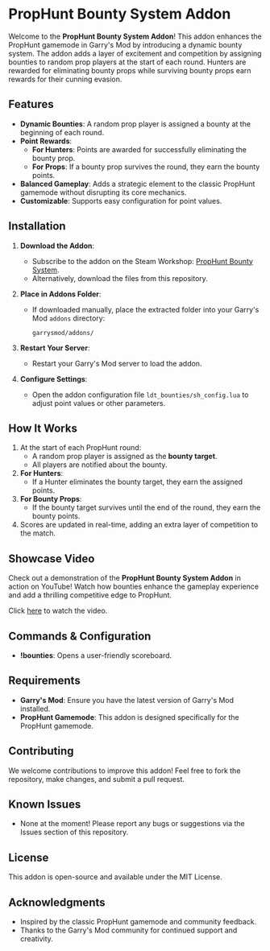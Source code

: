 # PropHunt Bounty System Addon

Welcome to the **PropHunt Bounty System Addon**! This addon enhances the PropHunt gamemode in Garry's Mod by introducing a dynamic bounty system. The addon adds a layer of excitement and competition by assigning bounties to random prop players at the start of each round. Hunters are rewarded for eliminating bounty props while surviving bounty props earn rewards for their cunning evasion.

## Features

- **Dynamic Bounties**: A random prop player is assigned a bounty at the beginning of each round.
- **Point Rewards**:
  - **For Hunters**: Points are awarded for successfully eliminating the bounty prop.
  - **For Props**: If a bounty prop survives the round, they earn the bounty points.
- **Balanced Gameplay**: Adds a strategic element to the classic PropHunt gamemode without disrupting its core mechanics.
- **Customizable**: Supports easy configuration for point values.

## Installation

1. **Download the Addon**:
   - Subscribe to the addon on the Steam Workshop: [PropHunt Bounty System](https://steamcommunity.com/sharedfiles/filedetails/?id=3151849457).
   - Alternatively, download the files from this repository.

2. **Place in Addons Folder**:
   - If downloaded manually, place the extracted folder into your Garry's Mod `addons` directory:
     ```
     garrysmod/addons/
     ```

3. **Restart Your Server**:
   - Restart your Garry's Mod server to load the addon.

4. **Configure Settings**:
   - Open the addon configuration file `ldt_bounties/sh_config.lua` to adjust point values or other parameters.


## How It Works

1. At the start of each PropHunt round:
   - A random prop player is assigned as the **bounty target**.
   - All players are notified about the bounty.
2. **For Hunters**:
   - If a Hunter eliminates the bounty target, they earn the assigned points.
3. **For Bounty Props**:
   - If the bounty target survives until the end of the round, they earn the bounty points.
4. Scores are updated in real-time, adding an extra layer of competition to the match.

## Showcase Video

Check out a demonstration of the **PropHunt Bounty System Addon** in action on YouTube! Watch how bounties enhance the gameplay experience and add a thrilling competitive edge to PropHunt.

Click [here](https://www.youtube.com/watch?v=qnBBwUbnaY8) to watch the video.


## Commands & Configuration

- **!bounties**: Opens a user-friendly scoreboard.

## Requirements

- **Garry's Mod**: Ensure you have the latest version of Garry's Mod installed.
- **PropHunt Gamemode**: This addon is designed specifically for the PropHunt gamemode.

## Contributing

We welcome contributions to improve this addon! Feel free to fork the repository, make changes, and submit a pull request.

## Known Issues

- None at the moment! Please report any bugs or suggestions via the Issues section of this repository.

## License

This addon is open-source and available under the MIT License.

## Acknowledgments

- Inspired by the classic PropHunt gamemode and community feedback.
- Thanks to the Garry's Mod community for continued support and creativity.
